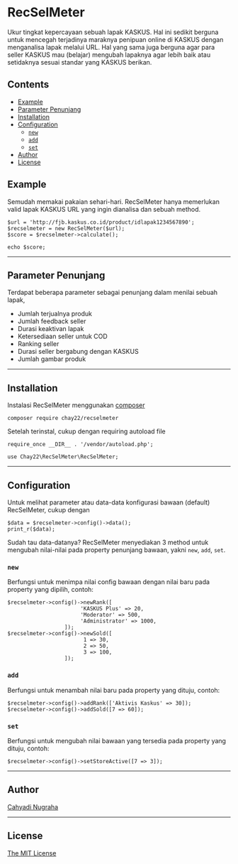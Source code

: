 # RecSelMeter
Ukur tingkat kepercayaan sebuah lapak KASKUS. Hal ini sedikit berguna untuk mencegah terjadinya maraknya penipuan online di KASKUS dengan menganalisa lapak melalui URL. Hal yang sama juga berguna agar para seller KASKUS mau (belajar) mengubah lapaknya agar lebih baik atau setidaknya sesuai standar yang KASKUS berikan.

## Contents
* [Example](#example)
* [Parameter Penunjang](#parameter-penunjang)
* [Installation](#installation)
* [Configuration](#configuration)
  * [`new`](#new)
  * [`add`](#add)
  * [`set`](#set)
* [Author](#author)
* [License](#license)

## Example
Semudah memakai pakaian sehari-hari. RecSelMeter hanya memerlukan valid lapak KASKUS URL yang ingin dianalisa dan sebuah method.
```
$url = 'http://fjb.kaskus.co.id/product/idlapak1234567890';
$recselmeter = new RecSelMeter($url);
$score = $recselmeter->calculate();

echo $score;
```

---
## Parameter Penunjang
Terdapat beberapa parameter sebagai penunjang dalam menilai sebuah lapak,
* Jumlah terjualnya produk
* Jumlah feedback seller
* Durasi keaktivan lapak
* Ketersediaan seller untuk COD
* Ranking seller
* Durasi seller bergabung dengan KASKUS
* Jumlah gambar produk

---
## Installation
Instalasi RecSelMeter menggunakan [composer](https://getcomposer.org/)
```
composer require chay22/recselmeter
```
Setelah terinstal, cukup dengan requiring autoload file
```
require_once __DIR__ . '/vendor/autoload.php';

use Chay22\RecSelMeter\RecSelMeter;
```

---
## Configuration
Untuk melihat parameter atau data-data konfigurasi bawaan (default) RecSelMeter, cukup dengan
```
$data = $recselmeter->config()->data();
print_r($data);
```
Sudah tau data-datanya? RecSelMeter menyediakan 3 method untuk mengubah nilai-nilai pada property penunjang bawaan, yakni `new`, `add`, `set`.

### **`new`**
Berfungsi untuk menimpa nilai config bawaan dengan nilai baru pada property yang dipilih, contoh:
```
$recselmeter->config()->newRank([
                       'KASKUS Plus' => 20,
                       'Moderator' => 500,
                       'Administrator' => 1000,
                  ]);
$recselmeter->config()->newSold([
                        1 => 30,
                        2 => 50,
                        3 => 100,
                  ]);
```
### **`add`**
Berfungsi untuk menambah nilai baru pada property yang dituju, contoh:
```
$recselmeter->config()->addRank(['Aktivis Kaskus' => 30]);
$recselmeter->config()->addSold([7 => 60]);
```

### **`set`**
Berfungsi untuk mengubah nilai bawaan yang tersedia pada property yang dituju, contoh:
```
$recselmeter->config()->setStoreActive([7 => 3]);
```

---
## Author
[Cahyadi Nugraha](https://enchay.ru)

---
## License
[The MIT License](https://github.com/chay22/RecSelMeter/blob/master/LICENSE)
